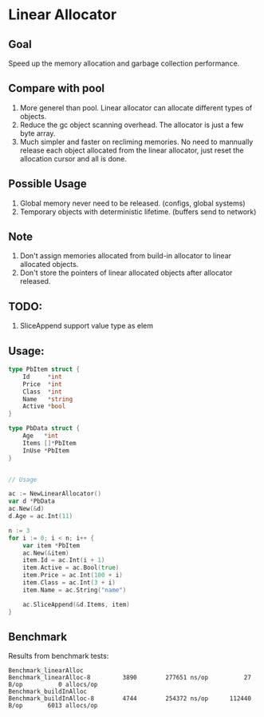 
# Linear Allocator

## Goal
Speed up the memory allocation and garbage collection performance.

## Compare with pool
1. More generel than pool. Linear allocator can allocate different types of objects.
3. Reduce the gc object scanning overhead. The allocator is just a few byte array. 
5. Much simpler and faster on recliming memories. No need to mannually release each object allocated from the linear allocator, just reset the allocation cursor and all is done.

## Possible Usage
1. Global memory never need to be released. (configs, global systems)
2. Temporary objects with deterministic lifetime. (buffers send to network)

## Note
1. Don't assign memories allocated from build-in allocator to linear allocated objects.
2. Don't store the pointers of linear allocated objects after allocator released.

## TODO:
1. SliceAppend support value type as elem

## Usage:

```go
type PbItem struct {
	Id     *int
	Price  *int
	Class  *int
	Name   *string
	Active *bool
}

type PbData struct {
	Age   *int
	Items []*PbItem
	InUse *PbItem
}


// Usage

ac := NewLinearAllocator()
var d *PbData
ac.New(&d)
d.Age = ac.Int(11)

n := 3
for i := 0; i < n; i++ {
	var item *PbItem
	ac.New(&item)
	item.Id = ac.Int(i + 1)
	item.Active = ac.Bool(true)
	item.Price = ac.Int(100 + i)
	item.Class = ac.Int(3 + i)
	item.Name = ac.String("name")

	ac.SliceAppend(&d.Items, item)
}

```

## Benchmark
Results from benchmark tests:
``` 
Benchmark_linearAlloc
Benchmark_linearAlloc-8    	    3890	    277651 ns/op	      27 B/op	       0 allocs/op
Benchmark_buildInAlloc
Benchmark_buildInAlloc-8   	    4744	    254372 ns/op	  112440 B/op	    6013 allocs/op
```
